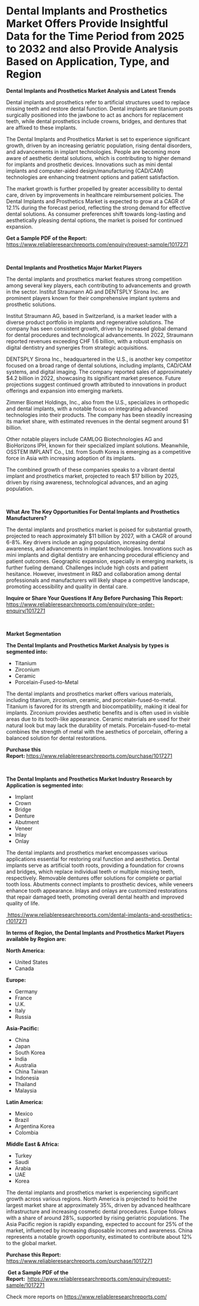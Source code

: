 <p><h1>Dental Implants and Prosthetics Market Offers Provide Insightful Data for the Time Period from 2025 to 2032 and also Provide Analysis Based on Application, Type, and Region</h1></p><p><strong>Dental Implants and Prosthetics Market Analysis and Latest Trends</strong></p>
<p><p>Dental implants and prosthetics refer to artificial structures used to replace missing teeth and restore dental function. Dental implants are titanium posts surgically positioned into the jawbone to act as anchors for replacement teeth, while dental prosthetics include crowns, bridges, and dentures that are affixed to these implants. </p><p>The Dental Implants and Prosthetics Market is set to experience significant growth, driven by an increasing geriatric population, rising dental disorders, and advancements in implant technologies. People are becoming more aware of aesthetic dental solutions, which is contributing to higher demand for implants and prosthetic devices. Innovations such as mini dental implants and computer-aided design/manufacturing (CAD/CAM) technologies are enhancing treatment options and patient satisfaction. </p><p>The market growth is further propelled by greater accessibility to dental care, driven by improvements in healthcare reimbursement policies. The Dental Implants and Prosthetics Market is expected to grow at a CAGR of 12.1% during the forecast period, reflecting the strong demand for effective dental solutions. As consumer preferences shift towards long-lasting and aesthetically pleasing dental options, the market is poised for continued expansion.</p></p>
<p><strong>Get a Sample PDF of the Report:&nbsp;</strong> <a href="https://www.reliableresearchreports.com/enquiry/request-sample/1017271?utm_campaign=1558&utm_medium=2&utm_source=Github&utm_content=ia&utm_term=21032025&utm_id=dental-implants-and-prosthetics">https://www.reliableresearchreports.com/enquiry/request-sample/1017271</a></p>
<p>&nbsp;</p>
<p><strong>Dental Implants and Prosthetics Major Market Players</strong></p>
<p><p>The dental implants and prosthetics market features strong competition among several key players, each contributing to advancements and growth in the sector. Institut Straumann AG and DENTSPLY Sirona Inc. are prominent players known for their comprehensive implant systems and prosthetic solutions. </p><p>Institut Straumann AG, based in Switzerland, is a market leader with a diverse product portfolio in implants and regenerative solutions. The company has seen consistent growth, driven by increased global demand for dental procedures and technological advancements. In 2022, Straumann reported revenues exceeding CHF 1.6 billion, with a robust emphasis on digital dentistry and synergies from strategic acquisitions.</p><p>DENTSPLY Sirona Inc., headquartered in the U.S., is another key competitor focused on a broad range of dental solutions, including implants, CAD/CAM systems, and digital imaging. The company reported sales of approximately $4.2 billion in 2022, showcasing its significant market presence. Future projections suggest continued growth attributed to innovations in product offerings and expansion into emerging markets.</p><p>Zimmer Biomet Holdings, Inc., also from the U.S., specializes in orthopedic and dental implants, with a notable focus on integrating advanced technologies into their products. The company has been steadily increasing its market share, with estimated revenues in the dental segment around $1 billion.</p><p>Other notable players include CAMLOG Biotechnologies AG and BioHorizons IPH, known for their specialized implant solutions. Meanwhile, OSSTEM IMPLANT Co., Ltd. from South Korea is emerging as a competitive force in Asia with increasing adoption of its implants.</p><p>The combined growth of these companies speaks to a vibrant dental implant and prosthetics market, projected to reach $17 billion by 2025, driven by rising awareness, technological advances, and an aging population.</p></p>
<p>&nbsp;</p>
<p><strong>What Are The Key Opportunities For Dental Implants and Prosthetics Manufacturers?</strong></p>
<p><p>The dental implants and prosthetics market is poised for substantial growth, projected to reach approximately $11 billion by 2027, with a CAGR of around 6-8%. Key drivers include an aging population, increasing dental awareness, and advancements in implant technologies. Innovations such as mini implants and digital dentistry are enhancing procedural efficiency and patient outcomes. Geographic expansion, especially in emerging markets, is further fueling demand. Challenges include high costs and patient hesitance. However, investment in R&D and collaboration among dental professionals and manufacturers will likely shape a competitive landscape, promoting accessibility and quality in dental care.</p></p>
<p><strong>Inquire or Share Your Questions If Any Before Purchasing This Report:</strong> <a href="https://www.reliableresearchreports.com/enquiry/pre-order-enquiry/1017271?utm_campaign=1558&utm_medium=2&utm_source=Github&utm_content=ia&utm_term=21032025&utm_id=dental-implants-and-prosthetics">https://www.reliableresearchreports.com/enquiry/pre-order-enquiry/1017271</a></p>
<p>&nbsp;</p>
<p><strong>Market Segmentation</strong></p>
<p><strong>The Dental Implants and Prosthetics Market Analysis by types is segmented into:</strong></p>
<p><ul><li>Titanium</li><li>Zirconium</li><li>Ceramic</li><li>Porcelain-Fused-to-Metal</li></ul></p>
<p><p>The dental implants and prosthetics market offers various materials, including titanium, zirconium, ceramic, and porcelain-fused-to-metal. Titanium is favored for its strength and biocompatibility, making it ideal for implants. Zirconium provides aesthetic benefits and is often used in visible areas due to its tooth-like appearance. Ceramic materials are used for their natural look but may lack the durability of metals. Porcelain-fused-to-metal combines the strength of metal with the aesthetics of porcelain, offering a balanced solution for dental restorations.</p></p>
<p><strong>Purchase this Report:&nbsp;</strong><a href="https://www.reliableresearchreports.com/purchase/1017271?utm_campaign=1558&utm_medium=2&utm_source=Github&utm_content=ia&utm_term=21032025&utm_id=dental-implants-and-prosthetics">https://www.reliableresearchreports.com/purchase/1017271</a></p>
<p>&nbsp;</p>
<p><strong>The Dental Implants and Prosthetics Market Industry Research by Application is segmented into:</strong></p>
<p><ul><li>Implant</li><li>Crown</li><li>Bridge</li><li>Denture</li><li>Abutment</li><li>Veneer</li><li>Inlay</li><li>Onlay</li></ul></p>
<p><p>The dental implants and prosthetics market encompasses various applications essential for restoring oral function and aesthetics. Dental implants serve as artificial tooth roots, providing a foundation for crowns and bridges, which replace individual teeth or multiple missing teeth, respectively. Removable dentures offer solutions for complete or partial tooth loss. Abutments connect implants to prosthetic devices, while veneers enhance tooth appearance. Inlays and onlays are customized restorations that repair damaged teeth, promoting overall dental health and improved quality of life.</p></p>
<p><a href="https://www.reliableresearchreports.com/dental-implants-and-prosthetics-r1017271?utm_campaign=1558&utm_medium=2&utm_source=Github&utm_content=ia&utm_term=21032025&utm_id=dental-implants-and-prosthetics">&nbsp;https://www.reliableresearchreports.com/dental-implants-and-prosthetics-r1017271</a></p>
<p><strong>In terms of Region, the Dental Implants and Prosthetics Market Players available by Region are:</strong></p>
<p>
    <p> <strong> North America: </strong>
        <ul>
            <li>United States</li>
            <li>Canada</li>
        </ul>
        </p> 
    <p> <strong> Europe: </strong>
        <ul>
            <li>Germany</li>
            <li>France</li>
            <li>U.K.</li>
            <li>Italy</li>
            <li>Russia</li>
        </ul>
        </p> 
    <p> <strong> Asia-Pacific: </strong>
        <ul>
            <li>China</li>
            <li>Japan</li>
            <li>South Korea</li>
            <li>India</li>
            <li>Australia</li>
            <li>China Taiwan</li>
            <li>Indonesia</li>
            <li>Thailand</li>
            <li>Malaysia</li>
        </ul>
        </p> 
    <p> <strong> Latin America: </strong>
        <ul>
            <li>Mexico</li>
            <li>Brazil</li>
            <li>Argentina Korea</li>
            <li>Colombia</li>
        </ul>
        </p> 
    <p> <strong> Middle East & Africa: </strong>
        <ul>
            <li>Turkey</li>
            <li>Saudi</li>
            <li>Arabia</li>
            <li>UAE</li>
            <li>Korea</li>
        </ul>
    </p>
    </p>
<p><p>The dental implants and prosthetics market is experiencing significant growth across various regions. North America is projected to hold the largest market share at approximately 35%, driven by advanced healthcare infrastructure and increasing cosmetic dental procedures. Europe follows with a share of around 28%, supported by rising geriatric populations. The Asia Pacific region is rapidly expanding, expected to account for 25% of the market, influenced by increasing disposable incomes and awareness. China represents a notable growth opportunity, estimated to contribute about 12% to the global market.</p></p>
<p><strong>Purchase this Report: </strong><a href="https://www.reliableresearchreports.com/purchase/1017271?utm_campaign=1558&utm_medium=2&utm_source=Github&utm_content=ia&utm_term=21032025&utm_id=dental-implants-and-prosthetics">https://www.reliableresearchreports.com/purchase/1017271</a></p>
<p>&nbsp;<strong>Get a Sample PDF of the Report:&nbsp;&nbsp;</strong><a href="https://www.reliableresearchreports.com/enquiry/request-sample/1017271?utm_campaign=1558&utm_medium=2&utm_source=Github&utm_content=ia&utm_term=21032025&utm_id=dental-implants-and-prosthetics">https://www.reliableresearchreports.com/enquiry/request-sample/1017271</a></p>
<p><strong></strong></p>
<p>Check more reports on <a href="https://www.reliableresearchreports.com/?utm_campaign=1558&utm_medium=2&utm_source=Github&utm_content=ia&utm_term=21032025&utm_id=dental-implants-and-prosthetics">https://www.reliableresearchreports.com/</a></p>
